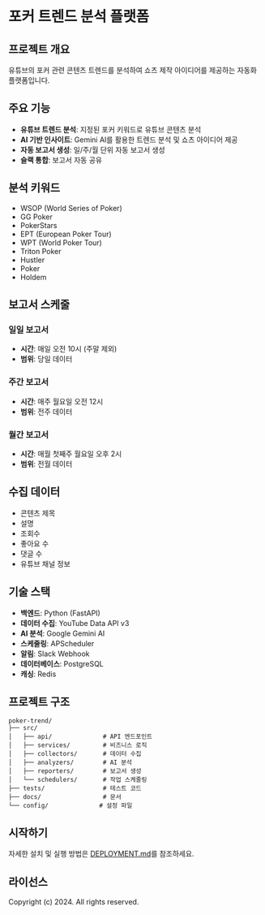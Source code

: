 # 포커 트렌드 분석 플랫폼

## 프로젝트 개요
유튜브의 포커 관련 콘텐츠 트렌드를 분석하여 쇼츠 제작 아이디어를 제공하는 자동화 플랫폼입니다.

## 주요 기능
- **유튜브 트렌드 분석**: 지정된 포커 키워드로 유튜브 콘텐츠 분석
- **AI 기반 인사이트**: Gemini AI를 활용한 트렌드 분석 및 쇼츠 아이디어 제공
- **자동 보고서 생성**: 일/주/월 단위 자동 보고서 생성
- **슬랙 통합**: 보고서 자동 공유

## 분석 키워드
- WSOP (World Series of Poker)
- GG Poker
- PokerStars
- EPT (European Poker Tour)
- WPT (World Poker Tour)
- Triton Poker
- Hustler
- Poker
- Holdem

## 보고서 스케줄
### 일일 보고서
- **시간**: 매일 오전 10시 (주말 제외)
- **범위**: 당일 데이터

### 주간 보고서
- **시간**: 매주 월요일 오전 12시
- **범위**: 전주 데이터

### 월간 보고서
- **시간**: 매월 첫째주 월요일 오후 2시
- **범위**: 전월 데이터

## 수집 데이터
- 콘텐츠 제목
- 설명
- 조회수
- 좋아요 수
- 댓글 수
- 유튜브 채널 정보

## 기술 스택
- **백엔드**: Python (FastAPI)
- **데이터 수집**: YouTube Data API v3
- **AI 분석**: Google Gemini AI
- **스케줄링**: APScheduler
- **알림**: Slack Webhook
- **데이터베이스**: PostgreSQL
- **캐싱**: Redis

## 프로젝트 구조
```
poker-trend/
├── src/
│   ├── api/              # API 엔드포인트
│   ├── services/         # 비즈니스 로직
│   ├── collectors/       # 데이터 수집
│   ├── analyzers/        # AI 분석
│   ├── reporters/        # 보고서 생성
│   └── schedulers/       # 작업 스케줄링
├── tests/                # 테스트 코드
├── docs/                 # 문서
└── config/              # 설정 파일
```

## 시작하기
자세한 설치 및 실행 방법은 [DEPLOYMENT.md](./DEPLOYMENT.md)를 참조하세요.

## 라이선스
Copyright (c) 2024. All rights reserved.